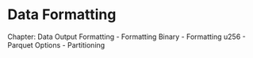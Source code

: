 # Data Formatting

Chapter: Data Output Formatting
    - Formatting Binary
    - Formatting u256
    - Parquet Options
    - Partitioning
